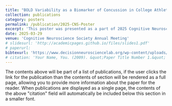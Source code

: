 ```yaml
---
title: "BOLD Variability as a Biomarker of Concussion in College Athletes"
collection: publications
category: posters
permalink: /publication/2025-CNS-Poster
excerpt: 'This poster was presented as a part of 2025 Cognitive Neuroscience Society.'
date: 2025-03-29
venue: 'Cognitive Neuroscience Society Annual Meeting'
# slidesurl: 'http://academicpages.github.io/files/slides1.pdf'
# paperurl: 
bibtexurl: 'https://www.decisionneurosciencelab.org/wp-content/uploads/2025/03/Schultz_et_al_2025.pdf'
# citation: 'Your Name, You. (2009). &quot;Paper Title Number 1.&quot; <i>Journal 1</i>. 1(1).'
---
```

The contents above will be part of a list of publications, if the user clicks the link for the publication than the contents of section will be rendered as a full page, allowing you to provide more information about the paper for the reader. When publications are displayed as a single page, the contents of the above "citation" field will automatically be included below this section in a smaller font.
